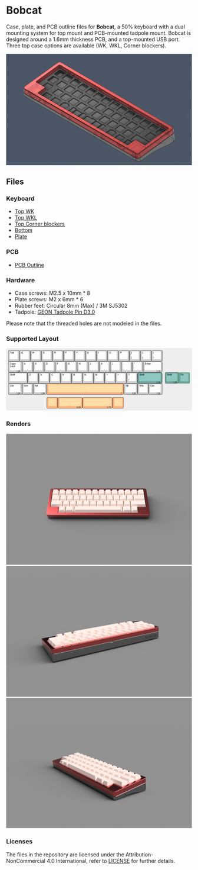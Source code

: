 # Bobcat

Case, plate, and PCB outline files for **Bobcat**, a 50% keyboard with a dual mounting system for top mount and PCB-mounted tadpole mount. Bobcat is designed around a 1.6mm thickness PCB, and a top-mounted USB port. Three top case options are available (WK, WKL, Corner blockers).

![Main](./Images/Bobcat1.png)

## Files
### Keyboard 
- [Top WK](https://github.com/14x71/Bobcat/blob/main/STEPs/Bobcat%20-%20Top_WK.step)
- [Top WKL](https://github.com/14x71/Bobcat/blob/main/STEPs/Bobcat%20-%20Top_WKL.step)
- [Top Corner blockers](https://github.com/14x71/Bobcat/blob/main/STEPs/Bobcat%20-%20Top_CornerBlockers.step)
- [Bottom](https://github.com/14x71/Bobcat/blob/main/STEPs/Bobcat%20-%20Bottom.step)
- [Plate](https://github.com/14x71/Bobcat/blob/main/DXF/Bobcat%20Plate)

### PCB 
- [PCB Outline
](https://github.com/14x71/Bobcat/blob/main/DXF/Bobcat%20-%20PCBOutline.dxf)

### Hardware
- Case screws: M2.5 x 10mm * 8
- Plate screws: M2 x 6mm * 6
- Rubber feet: Circular 8mm (Max) / 3M SJ5302
- Tadpole: [GEON Tadpole Pin D3.0](https://geon.works/products/tadpole)

Please note that the threaded holes are not modeled in the files.


### Supported Layout
![Layout](./Images/BobcatLayout1.png)

### Renders
![Render1](./Images/View1.png)
![Render2](./Images/View2.png)
![Render3](./Images/View3.png)

### Licenses
The files in the repository are licensed under the Attribution-NonCommercial 4.0 International, refer to [LICENSE](https://github.com/14x71/Bobcat/blob/main/LICENSE.md) for further details.
